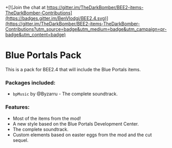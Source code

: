 +[![Join the chat at https://gitter.im/TheDarkBomber/BEE2-items-TheDarkBomber-Contributions](https://badges.gitter.im/BenVlodgi/BEE2.4.svg)](https://gitter.im/TheDarkBomber/BEE2-items-TheDarkBomber-Contributions?utm_source=badge&utm_medium=badge&utm_campaign=pr-badge&utm_content=badge)

# Blue Portals Pack
This is a pack for BEE2.4 that will include the Blue Portals items.

### Packages included:
* `bpMusic` by @Byzarru - The complete soundtrack.

### Features:
* Most of the items from the mod!
* A new style based on the Blue Portals Development Center.
* The complete soundtrack.
* Custom elements based on easter eggs from the mod and the cut sequel.
